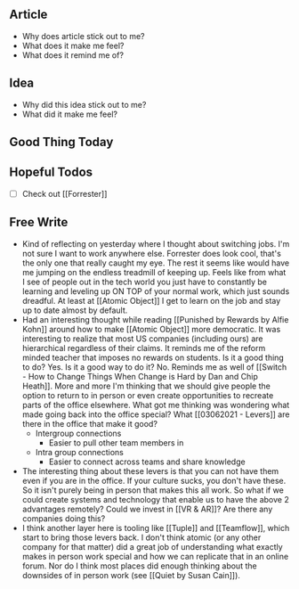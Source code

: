 ## Article
- Why does article stick out to me? 
- What does it make me feel? 
- What does it remind me of?

## Idea
- Why did this idea stick out to me? 
- What did it make me feel? 

## Good Thing Today

## Hopeful Todos
- [ ] Check out [[Forrester]]

## Free Write
- Kind of reflecting on yesterday where I thought about switching jobs. I'm not sure I want to work anywhere else. Forrester does look cool, that's the only one that really caught my eye. The rest it seems like would have me jumping on the endless treadmill of keeping up. Feels like from what I see of people out in the tech world you just have to constantly be learning and leveling up ON TOP of your normal work, which just sounds dreadful. At least at [[Atomic Object]] I get to learn on the job and stay up to date almost by default. 
- Had an interesting thought while reading [[Punished by Rewards by Alfie Kohn]] around how to make [[Atomic Object]] more democratic. It was interesting to realize  that most US companies (including ours) are hierarchical regardless of their claims. It reminds me of the reform minded teacher that imposes no rewards on students. Is it a good thing to do? Yes. Is it a good way to do it? No. Reminds me as well of [[Switch - How to Change Things When Change is Hard by Dan and Chip Heath]]. More and more I'm thinking that we should give people the option to return to in person or even create opportunities to recreate parts of the office elsewhere. What got me thinking was wondering what made going back into the office special? What [[03062021 - Levers]] are there in the office that make it good? 
	- Intergroup connections
		- Easier to pull other team members in
	- Intra group connections
		- Easier to connect across teams and share knowledge
- The interesting thing about these levers is that you can not have them even if you are in the office. If your culture sucks, you don't have these. So it isn't purely being in person that makes this all work. So what if we could create systems and technology that enable us to have the above 2 advantages remotely? Could we invest in [[VR & AR]]? Are there any companies doing this? 
- I think another layer here is tooling like [[Tuple]] and [[Teamflow]], which start to bring those levers back. I don't think atomic (or any other company for that matter) did a great job of understanding what exactly makes in person work special and how we can replicate that in an online forum. Nor do I think most places did enough thinking about the downsides of in person work (see [[Quiet by Susan Cain]]). 